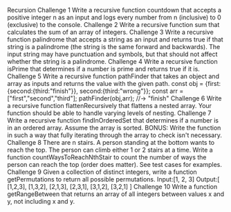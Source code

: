 Recursion
Challenge 1
Write a recursive function countdown that accepts a positive integer n as an input and logs every number from n (inclusive) to 0 (exclusive) to the console.
Challenge 2
Write a recursive function sum that calculates the sum of an array of integers.
Challenge 3
Write a recursive function palindrome that accepts a string as an input and returns true if that string is a palindrome (the string is the same forward and backwards). The input string may have punctuation and symbols, but that should not affect whether the string is a palindrome.
Challenge 4
Write a recursive function isPrime that determines if a number is prime and returns true if it is.
Challenge 5
Write a recursive function pathFinder that takes an object and array as inputs and returns the value with the given path.
const obj = {first:{second:{third:"finish"}}, second:{third:"wrong"}};
const arr = ["first","second","third"];
pathFinder(obj,arr);   //-> "finish"
Challenge 6
Write a recursive function flattenRecursively that flattens a nested array. Your function should be able to handle varying levels of nesting.
Challenge 7
Write a recursive function findInOrderedSet that determines if a number is in an ordered array. Assume the array is sorted. BONUS: Write the function in such a way that fully iterating through the array to check isn't necessary.
Challenge 8
There are n stairs. A person standing at the bottom wants to reach the top. The person can climb either 1 or 2 stairs at a time. Write a function countWaysToReachNthStair to count the number of ways the person can reach the top (order does matter). See test cases for examples.
Challenge 9
Given a collection of distinct integers, write a function getPermutations to return all possible permutations.
Input:[1, 2, 3]
Output:[
  [1,2,3],
  [1,3,2],
  [2,1,3],
  [2,3,1],
  [3,1,2],
  [3,2,1]
]
Challenge 10
Write a function getRangeBetween that returns an array of all integers between values x and y, not including x and y.
